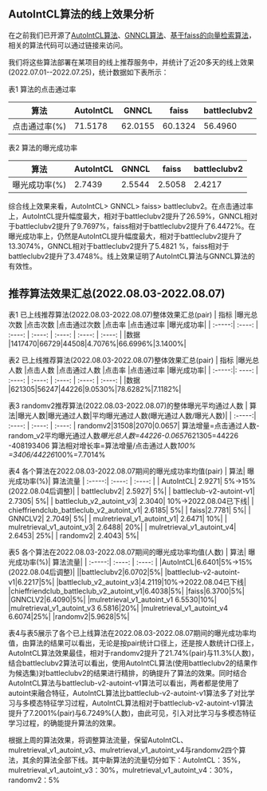 ## AutoIntCL算法的线上效果分析

在之前我们已开源了[AutoIntCL算法](https://github.com/hmliangliang/AutoIntCL)、[GNNCL算法](https://github.com/hmliangliang/GNNCL)、[基于faiss的向量检索算法](https://github.com/hmliangliang/faissSearch)，相关的算法代码可以通过链接来访问。

我们将这些算法部署在某项目的线上推荐服务中，并统计了近20多天的线上效果(2022.07.01--2022.07.25)，统计数据如下表所示：

表1  算法的点击通过率

| 算法 | AutoIntCL | GNNCL | faiss |battleclubv2 |
| ------- | ------- | ------- | ------- |------- |
|    点击通过率(%)     |   71.5178      |     62.0155    |    60.1324     |  56.4960      |


表2  算法的曝光成功率

| 算法 | AutoIntCL | GNNCL | faiss |battleclubv2 |
| ------- | ------- | ------- | ------- |------- |
|    曝光成功率(%)     |  2.7439       |      2.5544   |    2.5058     |   2.4217     |

综合线上效果来看，AutoIntCL> GNNCL> faiss> battleclubv2。在点击通过率上，AutoIntCL提升幅度最大，相对于battleclubv2提升了26.59%，GNNCL相对于battleclubv2提升了9.7697%，faiss相对于battleclubv2提升了6.4472%。在曝光成功率上，仍然是AutoIntCL提升幅度最大，相对于battleclubv2提升了13.3074%，GNNCL相对于battleclubv2提升了5.4821 %，faiss相对于battleclubv2提升了3.4748%。线上效果证明了AutoIntCL算法与GNNCL算法的有效性。

## 推荐算法效果汇总(2022.08.03-2022.08.07)
表1 已上线推荐算法(2022.08.03-2022.08.07)整体效果汇总(pair)
| 指标 |曝光总次数 |点击次数 |点击通过次数 |点击率 |点击通过率 |曝光成功率|
| :-----:| :----: | :----: | :----: | :----: | :----: | :----: |
|数据 |1417470|66729|44508|4.7076%|66.6996%|3.1400%|

表2 已上线推荐算法(2022.08.03-2022.08.07)整体效果汇总(pair)
| 指标 |曝光总人数 |点击人数 |点击通过人数 |点击率 |点击通过率 |曝光成功率|
| :-----:|: ----: | :----: | :----: | :----: | :----: | :----: |
|数据 |621305|56247|44226|9.0530%|78.6282%|7.1182%|

表3 randomv2推荐算法(2022.08.03-2022.08.07)的整体曝光平均通过人数
| 算法|曝光人数|曝光通过人数|平均曝光通过人数(曝光通过人数/曝光人数)|
| :-----:| :----: | :----: | :----: | 
randomv2|31508|2070|0.0657|
算法增量=点击通过人数-random_v2平均曝光通过人数*曝光总人数=44226-0.0657*621305=44226 -408193406
算法相对增长率=算法增量/点击通过人数*100% =3406/44226*100%=7.7014%

表4  各个算法在2022.08.03-2022.08.07期间的曝光成功率均值(pair)
| 算法| 曝光成功率(%)| 算法流量
| :-----:| :----: | :----: | 
| AutoIntCL| 2.9271| 5%->15%(2022.08.04后调整)| 
| battleclubv2| 2.5927| 5%| 
| battleclub-v2-autoint-v1| 2.7305| 5%| 
| battleclub_v2_autoint_v3| 2.3040| 10%->2022.08.04已下线| 
| chieffriendclub_battleclub_v2_autoint_v1| 2.6185| 5%| 
| faiss|2.7781| 5%| 
| GNNCLV2| 2.7049| 5%| 
| mulretrieval_v1_autoint_v1| 2.6471| 10%| 
| mulretrieval_v1_autoint_v3| 2.6488| 20%| 
| mulretrieval_v1_autoint_v4| 2.6453| 25%| 
| randomv2| 2.4043| 5%| 


表5  各个算法在2022.08.03-2022.08.07期间的曝光成功率均值(人数)
| 算法| 曝光成功率(%)| 算法流量|
| :-----:| :----: | :----: | 
|AutoIntCL|6.6401|5%->15%(2022.08.04后调整)|
||battleclubv2|6.0702|5%|
|battleclub-v2-autoint-v1|6.2217|5%|
|battleclub_v2_autoint_v3|4.2119|10%->2022.08.04已下线|
|chieffriendclub_battleclub_v2_autoint_v1|6.4038|5%|
|faiss|6.3700|5%|
|GNNCLV2|6.4090|5%|
|mulretrieval_v1_autoint_v1	6.5530|10%|
|mulretrieval_v1_autoint_v3	6.5816|20%|
|mulretrieval_v1_autoint_v4	6.6074|25%|
|randomv2|5.9628|5%|

表4与表5展示了各个已上线算法在2022.08.03-2022.08.07期间的曝光成功率均值，由算法的结果可以看出，无论是按pair统计口径上，还是按人数统计口径上，AutoIntCL算法效果最佳，相对于randomv2提升了21.74%(pair)与11.3%(人数)，结合battleclubv2算法可以看出，使用AutoIntCL算法(使用battleclubv2的结果作为候选集)对battleclubv2的结果进行精排，的确提升了算法的效果。同时结合AutoIntCL算法与battleclub-v2-autoint-v1算法可以看出，两者都是使用了autoint来融合特征，AutoIntCL算法比battleclub-v2-autoint-v1算法多了对比学习与多模态特征学习过程，AutoIntCL算法相对于battleclub-v2-autoint-v1算法提升了7.2001%(pair)与6.7249%(人数)，由此可见，引入对比学习与多模态特征学习过程，的确能提升算法的效果。

根据上周的算法效果，将调整算法流量，保留AutoIntCL、mulretrieval_v1_autoint_v3、mulretrieval_v1_autoint_v4与randomv2四个算法，其余的算法全部下线。其中新算法的流量切分如下：AutoIntCL：35%，mulretrieval_v1_autoint_v3：30%，mulretrieval_v1_autoint_v4：30%，randomv2：5%
